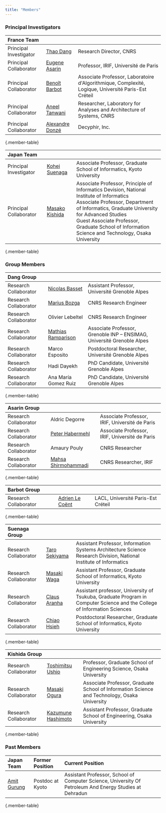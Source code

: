 ```yaml
---
title: "Members"
---
```


### Principal Investigators

| France Team            |                      |  |
|:-----------------------|:---------------------|:-|
| Principal Investigator | [Thao Dang]          | Research Director, CNRS
| Principal Collaborator | [Eugene Asarin]      | Professor, IRIF, Université de Paris
| Principal Collaborator | [Benoît Barbot]      | Associate Professor, Laboratoire d'Algorithmique, Complexité, Logique, Université Paris-Est Créteil
| Principal Collaborator | [Aneel Tanwani]      | Researcher, Laboratory for Analyses and Architecture of Systems, CNRS
| Principal Collaborator | [Alexandre Donzé]    | Decyphir, Inc.
{.member-table}


| Japan Team             |                      |  |
|:-----------------------|:---------------------|:-|
| Principal Investigator | [Kohei Suenaga]      | Associate Professor, Graduate School of Informatics, Kyoto University
| Principal Collaborator | [Masako Kishida]     | Associate Professor, Principle of Informatics Devision, National Institute of Informatics <br/> Associate Professor, Department of Informatics, Graduate University for Advanced Studies <br/> Guest Associate Professor, Graduate School of Information Science and Technology, Osaka University
{.member-table}


### Group Members

| Dang Group             |                       |  |
|:-----------------------|:----------------------|:-|
| Research Collaborator  | [Nicolas Basset]      | Assistant Professor, Université Grenoble Alpes
| Research Collaborator  | [Marius Bozga]        | CNRS Research Engineer
| Research Collaborator  | Olivier Lebeltel      | CNRS Research Engineer
| Research Collaborator  | [Mathias Ramparison]  | Associate Professor, Grenoble INP – ENSIMAG, Université Grenoble Alpes
| Research Collaborator  | Marco Esposito        | Postdoctoral Researcher, Université Grenoble Alpes
| Research Collaborator  | Hadi Dayekh           | PhD Candidate, Université Grenoble Alpes
| Research Collaborator  | Ana María Gomez Ruiz  | PhD Candidate, Université Grenoble Alpes
{.member-table}


| Asarin Group           |                       |  |
|:-----------------------|:----------------------|:-|
| Research Collaborator  | Aldric Degorre        | Associate Professor, IRIF, Université de Paris
| Research Collaborator  | [Peter Habermehl]     | Associate Professor, IRIF, Université de Paris
| Research Collaborator  | Amaury Pouly          | CNRS Researcher
| Research Collaborator  | [Mahsa Shirmohammadi] | CNRS Researcher, IRIF
{.member-table}


| Barbot Group           |                       |  |
|:-----------------------|:----------------------|:-|
| Research Collaborator  | [Adrien Le Coënt]     | LACL, Université Paris-Est Créteil
{.member-table}


| Suenaga Group          |                       |  |
|:-----------------------|:----------------------|:-|
| Research Collaborator  | [Taro Sekiyama]       | Assistant Professor, Information Systems Architecture Science Research Division, National Institute of Informatics
| Research Collaborator  | [Masaki Waga]         | Assistant Professor, Graduate School of Informatics, Kyoto University
| Research Collaborator  | [Claus Aranha]        | Assistant professor, University of Tsukuba, Graduate Program in Computer Science and the College of Information Sciences
| Research Collaborator  | [Chiao Hsieh]         | Postdoctoral Researcher, Graduate School of Informatics, Kyoto University
{.member-table}


| Kishida Group          |                       |  |
|:-----------------------|:----------------------|:-|
| Research Collaborator  | [Toshimitsu Ushio]    | Professor, Graduate School of Engineering Science, Osaka University
| Research Collaborator  | [Masaki Ogura]        | Associate Professor, Graduate School of Information Science and Technology, Osaka University
| Research Collaborator  | [Kazumune Hashimoto]  | Assistant Professor, Graduate School of Engineering, Osaka University
{.member-table}


[Thao Dang]: http://www-verimag.imag.fr/PEOPLE/Thao.Dang/
[Eugene Asarin]: https://www.irif.fr/~asarin/
[Benoît Barbot]: http://lacl.fr/~barbot/
[Aneel Tanwani]: https://homepages.laas.fr/atanwani/
[Alexandre Donzé]: http://www.decyphir.com/
[Kohei Suenaga]: https://www.fos.kuis.kyoto-u.ac.jp/~ksuenaga/index.html
[Masako Kishida]: http://research.nii.ac.jp/~kishida/index.html
[Nicolas Basset]: http://www-verimag.imag.fr/~bassetni/
[Marius Bozga]: http://www-verimag.imag.fr/~bozga/
[Mathias Ramparison]: https://lipn.univ-paris13.fr/~ramparison/

[Peter Habermehl]: https://www.irif.fr/~haberm/
[Mahsa Shirmohammadi]: https://www.irif.fr/~mahsa/
[Adrien Le Coënt]: https://adrienlecoent.github.io/
[Taro Sekiyama]: https://researchmap.jp/t-sekiym/?lang=en
[Masaki Waga]: https://maswag.github.io/
[Claus Aranha]: http://conclave.cs.tsukuba.ac.jp/
[Chiao Hsieh]: https://hc825b.github.io
[Toshimitsu Ushio]: http://ushiolab.sys.es.osaka-u.ac.jp/
[Masaki Ogura]: https://masakiogura.com/index.html
[Kazumune Hashimoto]: https://sites.google.com/view/kazumunehashimoto/


### Past Members

| Japan Team    | Former Position            | Current Position |
|:--------------|:---------------------------|:-|
| [Amit Gurung] | Postdoc at Kyoto           | Assistant Professor, School of Computer Science, University Of Petroleum And Energy Studies at Dehradun
{.member-table}

[Amit Gurung]: https://sites.google.com/site/amitgurung777/home
